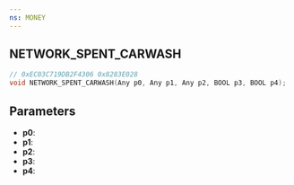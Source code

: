 ```yaml
---
ns: MONEY
---
```

## NETWORK_SPENT_CARWASH

```c
// 0xEC03C719DB2F4306 0x8283E028
void NETWORK_SPENT_CARWASH(Any p0, Any p1, Any p2, BOOL p3, BOOL p4);
```


## Parameters
* **p0**: 
* **p1**: 
* **p2**: 
* **p3**: 
* **p4**: 


